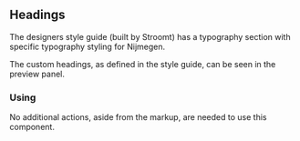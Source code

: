 ## Headings

The designers style guide (built by Stroomt) has a typography section with specific typography styling for Nijmegen.

The custom headings, as defined in the style guide, can be seen in the preview panel.

### Using

No additional actions, aside from the markup, are needed to use this component.
